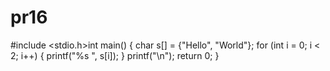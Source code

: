 # pr16
#include <stdio.h>int main() {
  char s[] = {"Hello", "World"};
  for (int i = 0; i < 2; i++) {
    printf("%s ", s[i]);
  }
  printf("\n");
  return 0;
}
